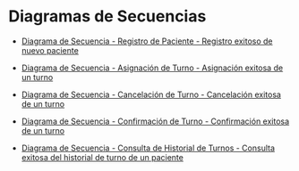 # Diagramas de Secuencias
 - [Diagrama de Secuencia - Registro de Paciente - Registro exitoso de nuevo paciente]()

 - [Diagrama de Secuencia - Asignación de Turno - Asignación exitosa de un turno]()

 - [Diagrama de Secuencia - Cancelación de Turno - Cancelación exitosa de un turno]()

 - [Diagrama de Secuencia - Confirmación de Turno - Confirmación exitosa de un turno]()

 - [Diagrama de Secuencia - Consulta de Historial de Turnos - Consulta exitosa del historial de turno de un paciente]()
